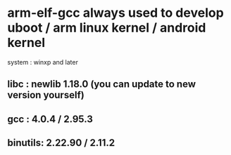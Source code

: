 # arm-elf-gcc always used to develop uboot / arm linux kernel / android kernel

system : winxp and later

## libc   :  newlib 1.18.0 (you can update to new version yourself)
## gcc    :  4.0.4   / 2.95.3
## binutils: 2.22.90 / 2.11.2
